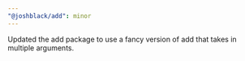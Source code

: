```yaml
---
"@joshblack/add": minor
---
```


Updated the add package to use a fancy version of add that takes in multiple arguments.
